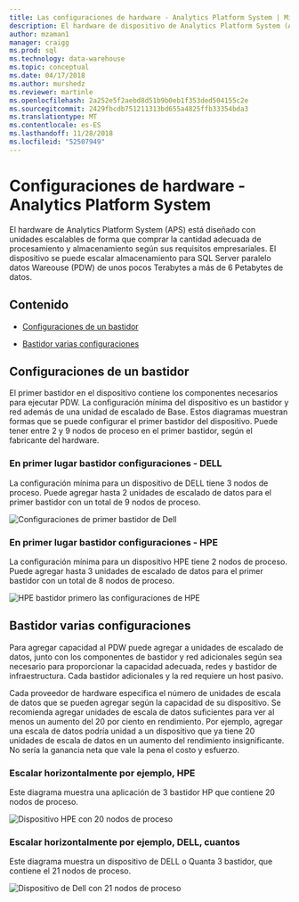 ```yaml
---
title: Las configuraciones de hardware - Analytics Platform System | Microsoft Docs
description: El hardware de dispositivo de Analytics Platform System (APS) está diseñado con unidades escalables de forma que comprar la cantidad adecuada de procesamiento y almacenamiento según sus requisitos empresariales. El dispositivo escala almacenamiento para almacenamiento de datos paralelos de unos pocos terabytes a más de 6 petabytes de datos.
author: mzaman1
manager: craigg
ms.prod: sql
ms.technology: data-warehouse
ms.topic: conceptual
ms.date: 04/17/2018
ms.author: murshedz
ms.reviewer: martinle
ms.openlocfilehash: 2a252e5f2aebd8d51b9b0eb1f353ded504155c2e
ms.sourcegitcommit: 2429fbcdb751211313bd655a4825ffb33354bda3
ms.translationtype: MT
ms.contentlocale: es-ES
ms.lasthandoff: 11/28/2018
ms.locfileid: "52507949"
---
```

# <a name="hardware-configurations---analytics-platform-system"></a>Configuraciones de hardware - Analytics Platform System
El hardware de Analytics Platform System (APS) está diseñado con unidades escalables de forma que comprar la cantidad adecuada de procesamiento y almacenamiento según sus requisitos empresariales. El dispositivo se puede escalar almacenamiento para SQL Server paralelo datos Wareouse (PDW) de unos pocos Terabytes a más de 6 Petabytes de datos.  
  
## <a name="contents"></a>Contenido  
  
-   [Configuraciones de un bastidor](#section1)  
  
-   [Bastidor varias configuraciones](#section2)  

  
## <a name="section1"></a>Configuraciones de un bastidor  
El primer bastidor en el dispositivo contiene los componentes necesarios para ejecutar PDW. La configuración mínima del dispositivo es un bastidor y red además de una unidad de escalado de Base. Estos diagramas muestran formas que se puede configurar el primer bastidor del dispositivo. Puede tener entre 2 y 9 nodos de proceso en el primer bastidor, según el fabricante del hardware.  
  
### <a name="first-rack-configurations---dell"></a>En primer lugar bastidor configuraciones - DELL  
La configuración mínima para un dispositivo de DELL tiene 3 nodos de proceso. Puede agregar hasta 2 unidades de escalado de datos para el primer bastidor con un total de 9 nodos de proceso.  
  
![Configuraciones de primer bastidor de Dell](media/first-rack-configurations-dell.png "configuraciones de primer bastidor de Dell")  
  
### <a name="first-rack-configurations---hpe"></a>En primer lugar bastidor configuraciones - HPE  
La configuración mínima para un dispositivo HPE tiene 2 nodos de proceso. Puede agregar hasta 3 unidades de escalado de datos para el primer bastidor con un total de 8 nodos de proceso.  
  
![HPE bastidor primero las configuraciones de HPE](media/first-rack-configurations-hpe.png "HPE primero las configuraciones en bastidor")  
  
## <a name="section2"></a>Bastidor varias configuraciones  
Para agregar capacidad al PDW puede agregar a unidades de escalado de datos, junto con los componentes de bastidor y red adicionales según sea necesario para proporcionar la capacidad adecuada, redes y bastidor de infraestructura. Cada bastidor adicionales y la red requiere un host pasivo.  
  
Cada proveedor de hardware especifica el número de unidades de escala de datos que se pueden agregar según la capacidad de su dispositivo. Se recomienda agregar unidades de escala de datos suficientes para ver al menos un aumento del 20 por ciento en rendimiento. Por ejemplo, agregar una escala de datos podría unidad a un dispositivo que ya tiene 20 unidades de escala de datos en un aumento del rendimiento insignificante. No sería la ganancia neta que vale la pena el costo y esfuerzo.  
  
### <a name="scale-out-example---hpe"></a>Escalar horizontalmente por ejemplo, HPE  
Este diagrama muestra una aplicación de 3 bastidor HP que contiene 20 nodos de proceso.  
  
![Dispositivo HPE con 20 nodos de proceso](media/scale-out-hpe.png "dispositivo HPE con 20 nodos de proceso")  
  
### <a name="scale-out-example---dell-quanta"></a>Escalar horizontalmente por ejemplo, DELL, cuantos  
Este diagrama muestra un dispositivo de DELL o Quanta 3 bastidor, que contiene el 21 nodos de proceso.  
  
![Dispositivo de Dell con 21 nodos de proceso](media/scale-out-dell.png "dispositivo Dell con 21 nodos de proceso")  
 
